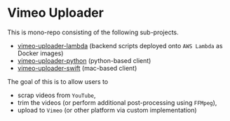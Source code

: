 # Vimeo Uploader

This is mono-repo consisting of the following sub-projects.
- [vimeo-uploader-lambda](https://github.com/davidjeong/vimeo-uploader/tree/main/vimeo-uploader-lambda) (backend scripts deployed onto `AWS Lambda` as Docker images)
- [vimeo-uploader-python](https://github.com/davidjeong/vimeo-uploader/tree/main/vimeo-uploader-python) (python-based client)
- [vimeo-uploader-swift](https://github.com/davidjeong/vimeo-uploader/tree/main/vimeo-uploader-swift) (mac-based client)

The goal of this is to allow users to 
- scrap videos from `YouTube`,
- trim the videos (or perform additional post-processing using `FFMpeg`),
- upload to `Vimeo` (or other platform via custom implementation)
